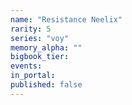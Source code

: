 ```yaml
---
name: "Resistance Neelix"
rarity: 5
series: "voy"
memory_alpha: ""
bigbook_tier:
events:
in_portal:
published: false
---
```

